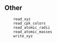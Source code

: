 ## Other
```@docs
    read_xyz
    read_cpk_colors
    read_atomic_radii
    read_atomic_masses
    write_xyz
```
